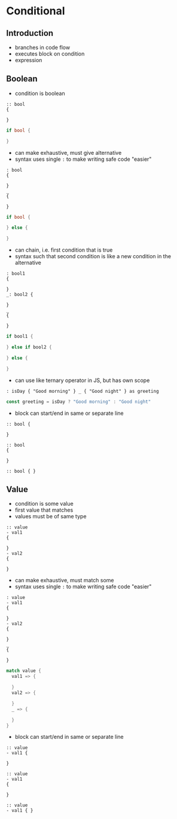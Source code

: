 # Conditional



## Introduction

- branches in code flow
- executes block on condition
- expression



## Boolean

- condition is boolean

```
:: bool
{

}
```

```rust
if bool {

}
```

- can make exhaustive, must give alternative
- syntax uses single `:` to make writing safe code "easier"

```
: bool
{

}
_
{

}
```

```rust
if bool {

} else {

}
```

- can chain, i.e. first condition that is true
- syntax such that second condition is like a new condition in the alternative

```
: bool1
{

}
_: bool2 {

}
_
{

}
```

```rust
if bool1 {

} else if bool2 {

} else {

}
```

- can use like ternary operator in JS, but has own scope

```
: isDay { "Good morning" } _ { "Good night" } as greeting
```

```js
const greeting = isDay ? "Good morning" : "Good night"
```

- block can start/end in same or separate line

```
:: bool {

}

:: bool
{

}

:: bool { }
```



## Value

- condition is some value
- first value that matches
- values must be of same type

```
:: value
- val1
{

}
- val2
{

}
```

- can make exhaustive, must match some
- syntax uses single `:` to make writing safe code "easier"
<!-- todo: distinguishing "-" from "_" is hard on the eyes... -->

```
: value
- val1
{

}
- val2
{

}
_
{

}
```

```rust
match value {
  val1 => {

  }
  val2 => {

  }
  _ => {

  }
}
```

<!-- todo: specify condition on match arm as well? mixes boolean with value, just use exhaustive boolean instead? -->
- block can start/end in same or separate line

```
:: value
- val1 {

}

:: value
- val1
{

}

:: value
- val1 { }
```